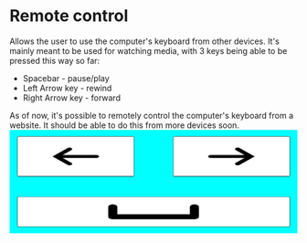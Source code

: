 # Remote control
Allows the user to use the computer's keyboard from other devices. It's mainly meant to be used for watching media, with 3 keys being able to be pressed this way so far:
- Spacebar - pause/play
- Left Arrow key - rewind
- Right Arrow key - forward

As of now, it's possible to remotely control the computer's keyboard from a website. It should be able to do this from more devices soon.
![Website](./Images/Website.png)
